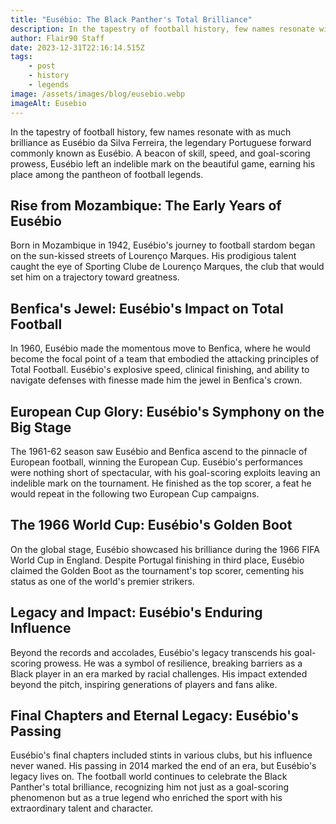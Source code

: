 ```yaml
---
title: "Eusébio: The Black Panther's Total Brilliance"
description: In the tapestry of football history, few names resonate with as much brilliance as Eusébio da Silva Ferreira, the legendary Portuguese forward commonly known as Eusébio.
author: Flair90 Staff
date: 2023-12-31T22:16:14.515Z
tags:
    - post
    - history
    - legends
image: /assets/images/blog/eusebio.webp
imageAlt: Eusebio
---
```


In the tapestry of football history, few names resonate with as much brilliance as Eusébio da Silva Ferreira, the legendary Portuguese forward commonly known as Eusébio. A beacon of skill, speed, and goal-scoring prowess, Eusébio left an indelible mark on the beautiful game, earning his place among the pantheon of football legends.

## Rise from Mozambique: The Early Years of Eusébio

Born in Mozambique in 1942, Eusébio's journey to football stardom began on the sun-kissed streets of Lourenço Marques. His prodigious talent caught the eye of Sporting Clube de Lourenço Marques, the club that would set him on a trajectory toward greatness.

## Benfica's Jewel: Eusébio's Impact on Total Football

In 1960, Eusébio made the momentous move to Benfica, where he would become the focal point of a team that embodied the attacking principles of Total Football. Eusébio's explosive speed, clinical finishing, and ability to navigate defenses with finesse made him the jewel in Benfica's crown.

## European Cup Glory: Eusébio's Symphony on the Big Stage

The 1961-62 season saw Eusébio and Benfica ascend to the pinnacle of European football, winning the European Cup. Eusébio's performances were nothing short of spectacular, with his goal-scoring exploits leaving an indelible mark on the tournament. He finished as the top scorer, a feat he would repeat in the following two European Cup campaigns.

## The 1966 World Cup: Eusébio's Golden Boot

On the global stage, Eusébio showcased his brilliance during the 1966 FIFA World Cup in England. Despite Portugal finishing in third place, Eusébio claimed the Golden Boot as the tournament's top scorer, cementing his status as one of the world's premier strikers.

## Legacy and Impact: Eusébio's Enduring Influence

Beyond the records and accolades, Eusébio's legacy transcends his goal-scoring prowess. He was a symbol of resilience, breaking barriers as a Black player in an era marked by racial challenges. His impact extended beyond the pitch, inspiring generations of players and fans alike.

## Final Chapters and Eternal Legacy: Eusébio's Passing

Eusébio's final chapters included stints in various clubs, but his influence never waned. His passing in 2014 marked the end of an era, but Eusébio's legacy lives on. The football world continues to celebrate the Black Panther's total brilliance, recognizing him not just as a goal-scoring phenomenon but as a true legend who enriched the sport with his extraordinary talent and character.
